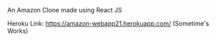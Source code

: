 An Amazon Clone made using React JS

Heroku Link: https://amazon-webapp21.herokuapp.com/ (Sometime's Works)
